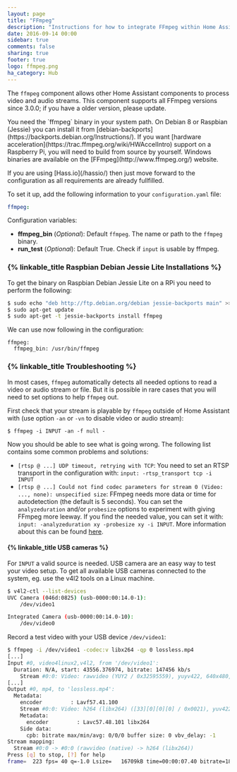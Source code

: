 ```yaml
---
layout: page
title: "FFmpeg"
description: "Instructions for how to integrate FFmpeg within Home Assistant."
date: 2016-09-14 00:00
sidebar: true
comments: false
sharing: true
footer: true
logo: ffmpeg.png
ha_category: Hub
---
```


The `ffmpeg` component allows other Home Assistant components to process video and audio streams. This component supports all FFmpeg versions since 3.0.0; if you have a older version, please update.

<p class='note'>
You need the `ffmpeg` binary in your system path. On Debian 8 or Raspbian (Jessie) you can install it from [debian-backports](https://backports.debian.org/Instructions/). If you want [hardware acceleration](https://trac.ffmpeg.org/wiki/HWAccelIntro) support on a Raspberry Pi, you will need to build from source by yourself. Windows binaries are available on the [FFmpeg](http://www.ffmpeg.org/) website.
</p>

<p class='note'>
If you are using [Hass.io](/hassio/) then just move forward to the configuration as all requirements are already fullfilled.
</p>

To set it up, add the following information to your `configuration.yaml` file:

```yaml
ffmpeg:
```

Configuration variables:

- **ffmpeg_bin** (*Optional*): Default `ffmpeg`. The name or path to the `ffmpeg` binary.
- **run_test** (*Optional*): Default True. Check if `input` is usable by ffmpeg.

### {% linkable_title Raspbian Debian Jessie Lite Installations %}
To get the binary on Raspbian Debian Jessie Lite on a RPi you need to perform the following:

```bash
$ sudo echo "deb http://ftp.debian.org/debian jessie-backports main" >> /etc/apt/sources.list
$ sudo apt-get update
$ sudo apt-get -t jessie-backports install ffmpeg
```

We can use now following in the configuration:

```
ffmpeg:
  ffmpeg_bin: /usr/bin/ffmpeg
```

### {% linkable_title Troubleshooting %}

In most cases, `ffmpeg` automatically detects all needed options to read a video or audio stream or file. But it is possible in rare cases that you will need to set options to help `ffmpeg` out.

First check that your stream is playable by `ffmpeg` outside of Home Assistant with (use option `-an` or `-vn` to disable video or audio stream):

```
$ ffmpeg -i INPUT -an -f null -
```

Now you should be able to see what is going wrong. The following list contains some common problems and solutions:

- `[rtsp @ ...] UDP timeout, retrying with TCP`: You need to set an RTSP transport in the configuration with: `input: -rtsp_transport tcp -i INPUT`
- `[rtsp @ ...] Could not find codec parameters for stream 0 (Video: ..., none): unspecified size`: FFmpeg needs more data or time for autodetection (the default is 5 seconds). You can set the `analyzeduration` and/or `probesize` options to experiment with giving FFmpeg more leeway. If you find the needed value, you can set it  with: `input: -analyzeduration xy -probesize xy -i INPUT`. More information about this can be found [here](https://www.ffmpeg.org/ffmpeg-formats.html#Description).

#### {% linkable_title USB cameras %}

For `INPUT` a valid source is needed. USB camera are an easy way to test your video setup. To get all available USB cameras connected to the system, eg. use the v4l2 tools on a Linux machine.

```bash
$ v4l2-ctl --list-devices
UVC Camera (046d:0825) (usb-0000:00:14.0-1):
	/dev/video1

Integrated Camera (usb-0000:00:14.0-10):
	/dev/video0
```

Record a test video with your USB device `/dev/video1`:

```bash
$ ffmpeg -i /dev/video1 -codec:v libx264 -qp 0 lossless.mp4
[...]
Input #0, video4linux2,v4l2, from '/dev/video1':
  Duration: N/A, start: 43556.376974, bitrate: 147456 kb/s
    Stream #0:0: Video: rawvideo (YUY2 / 0x32595559), yuyv422, 640x480, 147456 kb/s, 30 fps, 30 tbr, 1000k tbn, 1000k tbc
[...]
Output #0, mp4, to 'lossless.mp4':
  Metadata:
    encoder         : Lavf57.41.100
    Stream #0:0: Video: h264 (libx264) ([33][0][0][0] / 0x0021), yuv422p, 640x480, q=-1--1, 30 fps, 15360 tbn, 30 tbc
    Metadata:
      encoder         : Lavc57.48.101 libx264
    Side data:
      cpb: bitrate max/min/avg: 0/0/0 buffer size: 0 vbv_delay: -1
Stream mapping:
  Stream #0:0 -> #0:0 (rawvideo (native) -> h264 (libx264))
Press [q] to stop, [?] for help
frame=  223 fps= 40 q=-1.0 Lsize=   16709kB time=00:00:07.40 bitrate=18497.5kbits/s dup=58 drop=0 speed=1.32x
```

